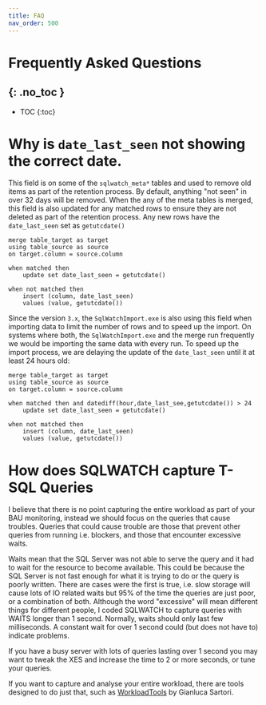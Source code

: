 ```yaml
---
title: FAQ
nav_order: 500
---
```


# Frequently Asked Questions
{: .no_toc }
---

- TOC
{:toc}

# Why is `date_last_seen` not showing the correct date.
This field is on some of the `sqlwatch_meta*` tables and used to remove old items as part of the retention process. By default, anything "not seen" in over 32 days will be removed.
When the any of the meta tables is merged, this field is also updated for any matched rows to ensure they are not deleted as part of the retention process. Any new rows have the `date_last_seen` set as `getutcdate()` 

```
merge table_target as target
using table_source as source
on target.column = source.column

when matched then
    update set date_last_seen = getutcdate()

when not matched then
    insert (column, date_last_seen)
    values (value, getutcdate())
```

Since the version `3.x`, the `SqlWatchImport.exe` is also using this field when importing data to limit the number of rows and to speed up the import. On systems where both, the `SqlWatchImport.exe` and the merge run frequently we would be importing the same data with every run. To speed up the import process, we are delaying the update of the `date_last_seen` until it at least 24 hours old:


```
merge table_target as target
using table_source as source
on target.column = source.column

when matched then and datediff(hour,date_last_see,getutcdate()) > 24
    update set date_last_seen = getutcdate()

when not matched then
    insert (column, date_last_seen)
    values (value, getutcdate())
```

# How does SQLWATCH capture T-SQL Queries

I believe that there is no point capturing the entire workload as part of your BAU monitoring, instead we should focus on the queries that cause troubles. Queries that could cause trouble are those that prevent other queries from running i.e. blockers, and those that encounter excessive waits. 

Waits mean that the SQL Server was not able to serve the query and it had to wait for the resource to become available. This could be because the SQL Server is not fast enough for what it is trying to do or the query is poorly written. There are cases were the first is true, i.e. slow storage will cause lots of IO related waits but 95% of the time the queries are just poor, or a combination of both. Although the word "excessive" will mean different things for different people, I coded SQLWATCH to capture queries with WAITS longer than 1 second. Normally, waits should only last few milliseconds. A constant wait for over 1 second could (but does not have to) indicate problems.

If you have a busy server with lots of queries lasting over 1 second you may want to tweak the XES and increase the time to 2 or more seconds, or tune your queries.

If you want to capture and analyse your entire workload, there are tools designed to do just that, such as [WorkloadTools](https://github.com/spaghettidba/WorkloadTools) by Gianluca Sartori. 